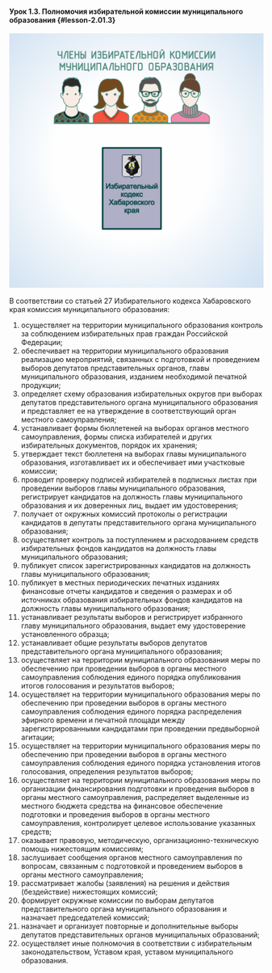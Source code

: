 #### Урок 1.3. Полномочия избирательной комиссии муниципального образования {#lesson-2.01.3}

![Рисунок 1.3.1. Задачи и полномочия избирательной комиссии муниципального образования сформулированны в Избирательном кодексе Хабаровского края](./2.01.3.1.svg)

В соответствии со статьей 27 Избирательного кодекса Хабаровского края комиссия муниципального образования:

1) осуществляет на территории муниципального образования контроль за соблюдением избирательных прав граждан Российской Федерации;
2) обеспечивает на территории муниципального образования реализацию мероприятий, связанных с подготовкой и проведением выборов депутатов представительных органов, главы муниципального образования, изданием необходимой печатной продукции;
3) определяет схему образования избирательных округов при выборах депутатов представительного органа муниципального образования и представляет ее на утверждение в соответствующий орган местного самоуправления;
4) устанавливает формы бюллетеней на выборах органов местного самоуправления, формы списка избирателей и других избирательных документов, порядок их хранения;
5) утверждает текст бюллетеня на выборах главы муниципального образования, изготавливает их и обеспечивает ими участковые комиссии;
6) проводит проверку подписей избирателей в подписных листах при проведении выборов главы муниципального образования, регистрирует кандидатов на должность главы муниципального образования и их доверенных лиц, выдает им удостоверения;
7) получает от окружных комиссий протоколы о регистрации кандидатов в депутаты представительного органа муниципального образования;
8) осуществляет контроль за поступлением и расходованием средств избирательных фондов кандидатов на должность главы муниципального образования;
9) публикует список зарегистрированных кандидатов на должность главы муниципального образования;
10) публикует в местных периодических печатных изданиях финансовые отчеты кандидатов и сведения о размерах и об источниках образования избирательных фондов кандидатов на должность главы муниципального образования;
11) устанавливает результаты выборов и регистрирует избранного главу муниципального образования, выдает ему удостоверение установленного образца;
12) устанавливает общие результаты выборов депутатов представительного органа муниципального образования;
13) осуществляет на территории муниципального образования меры по обеспечению при проведении выборов в органы местного самоуправления соблюдения единого порядка опубликования итогов голосования и результатов выборов;
14) осуществляет на территории муниципального образования меры по обеспечению при проведении выборов в органы местного самоуправления соблюдения единого порядка распределения эфирного времени и печатной площади между зарегистрированными кандидатами при проведении предвыборной агитации;
15) осуществляет на территории муниципального образования меры по обеспечению при проведении выборов в органы местного самоуправления соблюдения единого порядка установления итогов голосования, определения результатов выборов;
16) осуществляет на территории муниципального образования меры по организации финансирования подготовки и проведения выборов в органы местного самоуправления, распределяет выделенные из местного бюджета  средства на финансовое обеспечение подготовки и проведения выборов в органы местного самоуправления, контролирует целевое использование указанных средств;
17) оказывает правовую, методическую, организационно-техническую помощь нижестоящим комиссиям;
18) заслушивает сообщения органов местного самоуправления по вопросам, связанным  с подготовкой и проведением выборов в органы местного самоуправления;
19) рассматривает жалобы (заявления) на решения и действия (бездействие) нижестоящих комиссий;
20) формирует окружные комиссии по выборам депутатов представительного органа муниципального образования и назначает председателей комиссий;
21) назначает и организует повторные и дополнительные выборы депутатов представительных органов муниципальных образований;
22) осуществляет иные полномочия в соответствии с избирательным законодательством, Уставом края, уставом муниципального образования.
